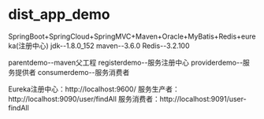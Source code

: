 # dist_app_demo
SpringBoot+SpringCloud+SpringMVC+Maven+Oracle+MyBatis+Redis+eureka(注册中心)
jdk--1.8.0_152
maven--3.6.0
Redis--3.2.100


parentdemo--maven父工程
registerdemo--服务注册中心
providerdemo--服务提供者
consumerdemo--服务消费者

Eureka注册中心：http://localhost:9600/
服务生产者：http://localhost:9090/user/findAll
服务消费者：http://localhost:9091/user-findAll
